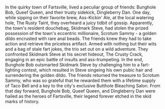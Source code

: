 In the quirky town of Fartsville, lived a peculiar group of friends: Bunghole Bob, Queef Queen, and their trusty sidekick, Dingleberry Dan. One day, while sipping on their favorite brew, Ass-Kickin' Ale, at the local watering hole, The Rusty Taint, they overheard a juicy tidbit of gossip.
Apparently, the town's resident douchebag, Skidmark Steve, had stolen the prized possession of the town's eccentric millionaire, Scrotum Sammy - a golden dildo encrusted with rare anal beads. The friends knew they had to take action and retrieve the priceless artifact.
Armed with nothing but their wits and a bag of stale fart jokes, the trio set out on a wild adventure. They confronted Skidmark Steve at his secret hideout, The Crusty Crack, engaging in an epic battle of insults and ass-trumpeting.
In the end, Bunghole Bob outsmarted Skidmark Steve by challenging him to a fart-lighting contest, which resulted in Steve singeing his own pubic hair and surrendering the golden dildo. The friends returned the treasure to Scrotum Sammy, who was so grateful that he rewarded them with a lifetime supply of Taco Bell and a key to the city's exclusive Butthole Bleaching Salon.
From that day forward, Bunghole Bob, Queef Queen, and Dingleberry Dan were hailed as the heroes of Fartsville, their legend forever etched in the skid marks of history.
